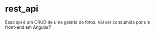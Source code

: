 # rest_api

<p>
  Essa api é um CRUD de uma galeria de fotos.
  Vai ser consumida por um front-end em Angular7
 </p>
